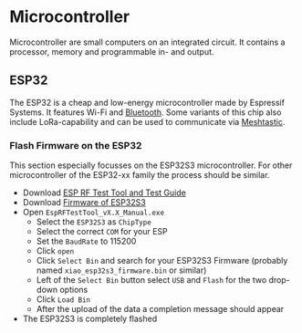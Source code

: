 # Microcontroller

Microcontroller are small computers on an integrated circuit.
It contains a processor, memory and programmable in- and output.

## ESP32

The ESP32 is a cheap and low-energy microcontroller made by Espressif Systems.
It features Wi-Fi and [Bluetooth](/wiki/bluetooth.md).
Some variants of this chip also include LoRa-capability and can be used to communicate via
[Meshtastic](/wiki/meshtastic.md).

### Flash Firmware on the ESP32 

This section especially focusses on the ESP32S3 microcontroller.
For other microcontroller of the ESP32-xx family the process should be similar.

- Download [ESP RF Test Tool and Test Guide](https://www.espressif.com/en/support/download/other-tools)
- Download [Firmware of ESP32S3](https://files.seeedstudio.com/wiki/SeeedStudio-XIAO-ESP32S3/res/XIAO-ESP32S3-firmware-20240814.zip)
- Open `EspRFTestTool_vX.X_Manual.exe`
  - Select the `ESP32S3` as `ChipType`
  - Select the correct `COM` for your ESP
  - Set the `BaudRate` to 115200
  - Click `open`
  - Click `Select Bin` and search for your ESP32S3 Firmware (probably named `xiao_esp32s3_firmware.bin` or similar)
  - Left of the `Select Bin` button select `USB` and `Flash` for the two drop-down options
  - Click `Load Bin`
  - After the upload of the data a completion message should appear
- The ESP32S3 is completely flashed
